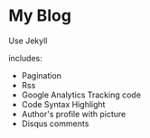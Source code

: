 # My Blog

Use Jekyll

includes:

* Pagination
* Rss
* Google Analytics Tracking code
* Code Syntax Highlight
* Author's profile with picture
* Disqus comments

